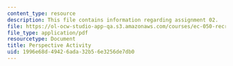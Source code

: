 ```yaml
---
content_type: resource
description: This file contains information regarding assignment 02.
file: https://ol-ocw-studio-app-qa.s3.amazonaws.com/courses/ec-050-recreate-experiments-from-history-inform-the-future-from-the-past-galileo-january-iap-2010/1996e68d49426ada32b56e3256de7db0_MITEC_050IAP10_assn02.pdf
file_type: application/pdf
resourcetype: Document
title: Perspective Activity
uid: 1996e68d-4942-6ada-32b5-6e3256de7db0
---
```

